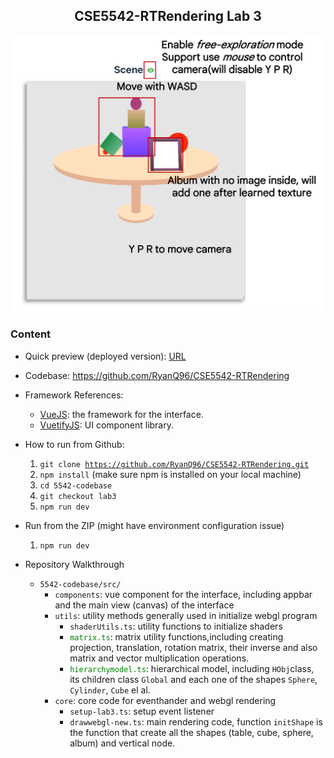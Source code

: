 <h2 align="center">CSE5542-RTRendering Lab 3</h2>

![image](./assets/lab3.png)
### Content
* Quick preview (deployed version): <a href="https://ryanq96.github.io/CSE5542-RTRendering/">URL</a>
* Codebase: https://github.com/RyanQ96/CSE5542-RTRendering
* Framework References: 
  * <a href="https://vuejs.org/">VueJS</a>: the framework for the interface. 
  * <a href="https://vuetifyjs.com/">VuetifyJS</a>: UI component library.
* How to run from Github:
  1. <code>git clone https://github.com/RyanQ96/CSE5542-RTRendering.git</code>
  2. <code>npm install</code> (make sure npm is installed on your local machine)
  3. <code>cd 5542-codebase</code>
  4. <code>git checkout lab3</code>
  5. <code>npm run dev</code> 
* Run from the ZIP (might have environment configuration issue) 
  1. <code>npm run dev</code>

* Repository Walkthrough 
  * <code>5542-codebase/src/</code> 
    * <code>components</code>: vue component for the interface, including appbar and the main view (canvas) of the interface 
    * <code>utils</code>: utility methods generally used in initialize webgl program 
      * <code>shaderUtils.ts</code>: utility functions to initialize shaders
      * <a><code style="color: green">matrix.ts</code>: matrix utility functions,including creating projection, translation, rotation matrix, their inverse and also matrix and vector multiplication operations.</a>
      * <a><code style="color: green">hierarchymodel.ts</code>: hierarchical model, including <code>HObj</code>class, its children class <code>Global</code> and each one of the shapes <code>Sphere</code>, <code>Cylinder</code>, <code>Cube</code> el al.</a>
    * <code>core</code>: core code for eventhander and webgl rendering
      * <code>setup-lab3.ts</code>: setup event listener 
      * <code>drawwebgl-new.ts</code>: main rendering code, function <code>initShape</code> is the function that create all the shapes (table, cube, sphere, album) and vertical node.